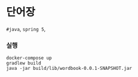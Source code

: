 # 단어장

`#java`, `spring 5`, 

### 실행

```shell
docker-compose up
gradlew build
java -jar build/lib/wordbook-0.0.1-SNAPSHOT.jar
```
